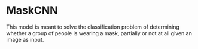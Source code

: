 # MaskCNN
This model is meant to solve the classification problem of determining whether a group of people is wearing a mask, partially or not at all given an image as input.
